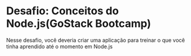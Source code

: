 # Desafio: Conceitos do Node.js(GoStack Bootcamp)

Nesse desafio, você deveria criar uma aplicação para treinar o que você  tinha aprendido até o momento em Node.js
